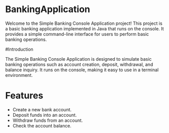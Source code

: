 # BankingApplication

Welcome to the Simple Banking Console Application project! This project is a basic banking application implemented in Java that runs on the console. It provides a simple command-line interface for users to perform basic banking operations.

#Introduction

The Simple Banking Console Application is designed to simulate basic banking operations such as account creation, deposit, withdrawal, and balance inquiry. It runs on the console, making it easy to use in a terminal environment.

# Features

* Create a new bank account.
* Deposit funds into an account.
* Withdraw funds from an account.
* Check the account balance.
